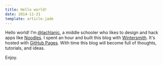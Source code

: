 ```yaml
---
title: Hello world!
date: 2014-11-31
template: article.jade
---
```


Hello world! I’m [@lachlanjc](https://twitter.com/lachlanjc), a middle schooler who likes to design and hack apps like [Noodles](http://www.getnoodl.es/). I spent an hour and built this blog with [Wintersmith](http://wintersmith.io/). It's hosted with [GitHub Pages](http://github.io/). With time this blog will become full of thoughts, tutorials, and ideas.

Enjoy.
